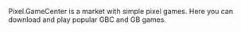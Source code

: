 Pixel.GameCenter is a market with simple pixel games. Here you can download and play popular GBC and GB games.